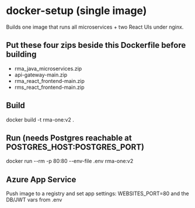 # docker-setup (single image)
Builds one image that runs all microservices + two React UIs under nginx.

## Put these four zips beside this Dockerfile before building
- rma_java_microservices.zip
- api-gateway-main.zip
- rma_react_frontend-main.zip
- rms_react_frontend-main.zip

## Build
docker build -t rma-one:v2 .

## Run (needs Postgres reachable at POSTGRES_HOST:POSTGRES_PORT)
docker run --rm -p 80:80 --env-file .env rma-one:v2

## Azure App Service
Push image to a registry and set app settings:
WEBSITES_PORT=80 and the DB/JWT vars from .env
